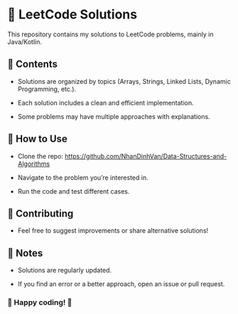 # 🚀 LeetCode Solutions

This repository contains my solutions to LeetCode problems, mainly in Java/Kotlin.

## 📌 Contents

+ Solutions are organized by topics (Arrays, Strings, Linked Lists, Dynamic Programming, etc.).

+ Each solution includes a clean and efficient implementation.

+ Some problems may have multiple approaches with explanations.

## 📂 How to Use

- Clone the repo: https://github.com/NhanDinhVan/Data-Structures-and-Algorithms

- Navigate to the problem you’re interested in.

- Run the code and test different cases.

## 🚀 Contributing

- Feel free to suggest improvements or share alternative solutions!

## 📌 Notes

- Solutions are regularly updated.

- If you find an error or a better approach, open an issue or pull request.

### 🚀 Happy coding! 🚀